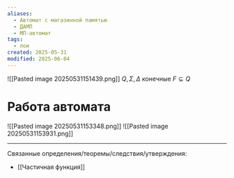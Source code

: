 ```yaml
---
aliases:
  - Автомат с магазинной памятью
  - ДАМП
  - МП-автомат
tags:
  - лои
created: 2025-05-31
modified: 2025-06-04
---
```

![[Pasted image 20250531151439.png]]
$Q, \Sigma, \Delta$ конечные
$F \subseteq Q$
# Работа автомата
![[Pasted image 20250531153348.png]]
![[Pasted image 20250531153931.png]]

---
Связанные определения/теоремы/следствия/утверждения:
- [[Частичная функция]]